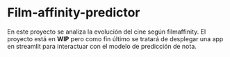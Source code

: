 # Film-affinity-predictor
En este proyecto se analiza la evolución del cine según filmaffinity. El proyecto está en **WIP** pero como fin último se tratará de desplegar una app en streamlit para interactuar con el modelo de predicción de nota.
